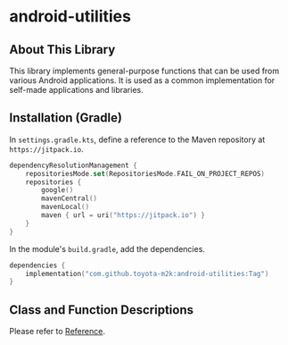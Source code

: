 # android-utilities

## About This Library

This library implements general-purpose functions that can be used from various Android applications. It is used as a common implementation for self-made applications and libraries.

## Installation (Gradle)

In `settings.gradle.kts`, define a reference to the Maven repository at `https://jitpack.io`.

```kotlin
dependencyResolutionManagement {
    repositoriesMode.set(RepositoriesMode.FAIL_ON_PROJECT_REPOS)
    repositories {
        google()
        mavenCentral()
        mavenLocal()
        maven { url = uri("https://jitpack.io") }
    }
}
```

In the module's `build.gradle`, add the dependencies.
```kotlin
dependencies {
    implementation("com.github.toyota-m2k:android-utilities:Tag")
}
```

## Class and Function Descriptions

Please refer to [Reference](reference.md).
